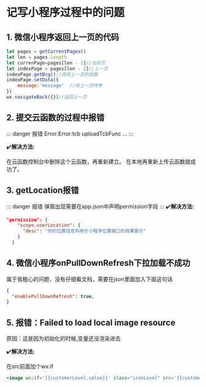 # 记写小程序过程中的问题

## 1. 微信小程序返回上一页的代码

```js
let pages = getCurrentPages()
let len = pages.length
let currenPage=pages[len - 1]//当前页
let indexPage = pages[len - 2]//上一页
indexPage.getBcg()//调用上一页的函数
indexPage.setData({
    message:'message'  //给上一页传参
})
wx.navigateBack({})//返回上一页
```

## 2. 提交云函数的过程中报错

::: danger 报错
Error:Error:tcb uploadTcbFunc ...
:::

:heavy_check_mark:**解决方法:**

在云函数控制台中删除这个云函数，再重新建立。
在本地再重新上传云函数就成功了。

## 3. getLocation报错
::: danger 报错
弹窗出现需要在app.json中声明permission字段
:::
:heavy_check_mark:**解决方法:**

```json
"permission": {
    "scope.userLocation": {
      "desc": "你的位置信息将用于小程序位置接口的效果展示"
    }
  }
```
## 4. 微信小程序onPullDownRefresh下拉加载不成功
属于我粗心的问题，没有仔细看文档，需要在json里面加入下面这句话
```json
{
  "enablePullDownRefresh": true,
}
```

## 5. 报错：Failed to load local image resource
原因：这是因为初始化的时候,变量还没渲染进去

:heavy_check_mark:**解决方法:**

 在src前面加个wx:if
 ```html
<image wx:if='{{customerLevel.value}}' class="iconLevel" src='{{customerLevel.value?tools.getLevel(customerLevel.value):"请选择"}}'></image>
 ```

